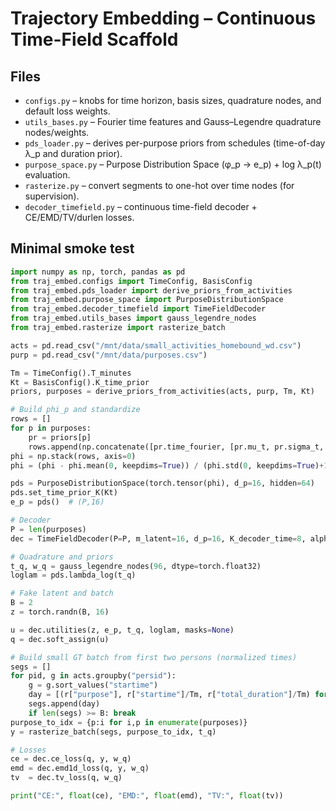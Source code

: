 # Trajectory Embedding – Continuous Time-Field Scaffold

## Files
- `configs.py` – knobs for time horizon, basis sizes, quadrature nodes, and default loss weights.
- `utils_bases.py` – Fourier time features and Gauss–Legendre quadrature nodes/weights.
- `pds_loader.py` – derives per-purpose priors from schedules (time-of-day λ_p and duration prior).
- `purpose_space.py` – Purpose Distribution Space (φ_p → e_p) + log λ_p(t) evaluation.
- `rasterize.py` – convert segments to one-hot over time nodes (for supervision).
- `decoder_timefield.py` – continuous time-field decoder + CE/EMD/TV/durlen losses.

## Minimal smoke test
```python
import numpy as np, torch, pandas as pd
from traj_embed.configs import TimeConfig, BasisConfig
from traj_embed.pds_loader import derive_priors_from_activities
from traj_embed.purpose_space import PurposeDistributionSpace
from traj_embed.decoder_timefield import TimeFieldDecoder
from traj_embed.utils_bases import gauss_legendre_nodes
from traj_embed.rasterize import rasterize_batch

acts = pd.read_csv("/mnt/data/small_activities_homebound_wd.csv")
purp = pd.read_csv("/mnt/data/purposes.csv")

Tm = TimeConfig().T_minutes
Kt = BasisConfig().K_time_prior
priors, purposes = derive_priors_from_activities(acts, purp, Tm, Kt)

# Build phi_p and standardize
rows = []
for p in purposes:
    pr = priors[p]
    rows.append(np.concatenate([pr.time_fourier, [pr.mu_t, pr.sigma_t, pr.mu_d, pr.sigma_d]]).astype("float32"))
phi = np.stack(rows, axis=0)
phi = (phi - phi.mean(0, keepdims=True)) / (phi.std(0, keepdims=True)+1e-6)

pds = PurposeDistributionSpace(torch.tensor(phi), d_p=16, hidden=64)
pds.set_time_prior_K(Kt)
e_p = pds()  # (P,16)

# Decoder
P = len(purposes)
dec = TimeFieldDecoder(P=P, m_latent=16, d_p=16, K_decoder_time=8, alpha_prior=1.0)

# Quadrature and priors
t_q, w_q = gauss_legendre_nodes(96, dtype=torch.float32)
loglam = pds.lambda_log(t_q)

# Fake latent and batch
B = 2
z = torch.randn(B, 16)

u = dec.utilities(z, e_p, t_q, loglam, masks=None)
q = dec.soft_assign(u)

# Build small GT batch from first two persons (normalized times)
segs = []
for pid, g in acts.groupby("persid"):
    g = g.sort_values("startime")
    day = [(r["purpose"], r["startime"]/Tm, r["total_duration"]/Tm) for _, r in g.iterrows()]
    segs.append(day)
    if len(segs) >= B: break
purpose_to_idx = {p:i for i,p in enumerate(purposes)}
y = rasterize_batch(segs, purpose_to_idx, t_q)

# Losses
ce = dec.ce_loss(q, y, w_q)
emd = dec.emd1d_loss(q, y, w_q)
tv  = dec.tv_loss(q, w_q)

print("CE:", float(ce), "EMD:", float(emd), "TV:", float(tv))
```
